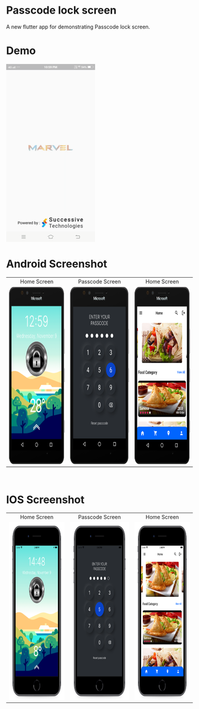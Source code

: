 # Passcode lock screen
A new flutter app for demonstrating Passcode lock screen.

# Demo
<img src="https://github.com/MarvelApps-Flutter/passcode_lock_demo/blob/master/screenshots/gif/demo.gif" height="480px"></td>

# Android Screenshot

<table>
  <tr>
    <td align="center" valign="center">Home Screen</td>
    <td align="center" valign="center">Passcode Screen</td>
    <td align="center" valign="center">Home Screen</td>
  </tr>
  <tr>
    <td><img src="https://github.com/MarvelApps-Flutter/passcode_lock_demo/blob/master/screenshots/android/android1.png" height="480px"></td>
    <td><img src="https://github.com/MarvelApps-Flutter/passcode_lock_demo/blob/master/screenshots/android/android2.png" height="480px"></td>
    <td><img src="https://github.com/MarvelApps-Flutter/passcode_lock_demo/blob/master/screenshots/android/android3.png" height="480px"></td>
  </tr>
 </table>
</br>

# IOS Screenshot

<table>
  <tr>
    <td align="center" valign="center">Home Screen</td>
    <td align="center" valign="center">Passcode Screen</td>
    <td align="center" valign="center">Home Screen</td>
  </tr>
  <tr>
    <td><img src="https://github.com/MarvelApps-Flutter/passcode_lock_demo/blob/master/screenshots/ios/ios1.png" height="480px"></td>
    <td><img src="https://github.com/MarvelApps-Flutter/passcode_lock_demo/blob/master/screenshots/ios/ios2.png" height="480px"></td>
    <td><img src="https://github.com/MarvelApps-Flutter/passcode_lock_demo/blob/master/screenshots/ios/ios3.png" height="480px"></td>
  </tr>
 </table>
